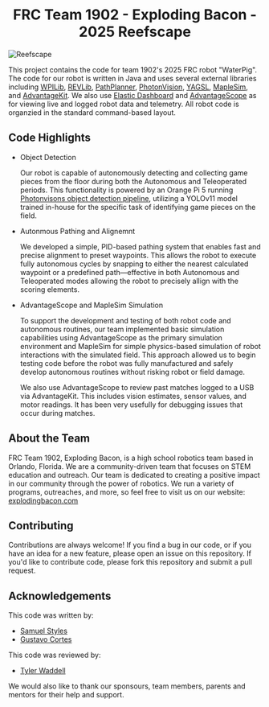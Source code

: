 <h1 style="text-align:center;">FRC Team 1902 - Exploding Bacon - 2025 Reefscape</h1>

![Reefscape](resources/Reefscape.png)

This project contains the code for team 1902's 2025 FRC robot "WaterPig". The code for our robot is written in Java and uses several external libraries including [WPILib](https://docs.wpilib.org/en/stable/), [REVLib](https://codedocs.revrobotics.com/java/com/revrobotics/package-summary.html), [PathPlanner](https://github.com/mjansen4857/pathplanner), [PhotonVision](https://github.com/PhotonVision/photonvision), [YAGSL](https://github.com/BroncBotz3481/YAGSL), [MapleSim](https://shenzhen-robotics-alliance.github.io/maple-sim/), and [AdvantageKit](https://github.com/Mechanical-Advantage/AdvantageKit). We also use [Elastic Dashboard](https://github.com/Gold872/elastic-dashboard) and [AdvantageScope](https://github.com/Mechanical-Advantage/AdvantageScope) as for viewing live and logged robot data and telemetry. All robot code is organzied in the standard command-based layout.
## Code Highlights
- Object Detection
  
    Our robot is capable of autonomously detecting and collecting game pieces from the floor during both the Autonomous and Teleoperated periods. This functionality is powered by an Orange Pi 5 running [Photonvisons object detection pipeline](https://docs.photonvision.org/en/latest/docs/objectDetection/about-object-detection.html), utilizing a YOLOv11 model trained in-house for the specific task of identifying game pieces on the field.


- Autonmous Pathing and Alignemnt

    We developed a simple, PID-based pathing system that enables fast and precise alignment to preset waypoints. This allows the robot to execute fully autonomous cycles by snapping to either the nearest calculated waypoint or a predefined path—effective in both Autonomous and Teleoperated modes allowing the robot to precisely allign with the scoring elements.

- AdvantageScope and MapleSim Simulation

    To support the development and testing of both robot code and autonomous routines, our team implemented basic simulation capabilities using AdvantageScope as the primary simulation environment and MapleSim for simple physics-based simulation of robot interactions with the simulated field. This approach allowed us to begin testing code before the robot was fully manufactured and safely develop autonomous routines without risking robot or field damage.

    We also use AdvantageScope to review past matches logged to a USB via AdvantageKit. This includes vision estimates, sensor values, and motor readings. It has been very usefully for debugging issues that occur during matches.
## About the Team
FRC Team 1902, Exploding Bacon, is a high school robotics team based in Orlando, Florida. We are a community-driven team that focuses on STEM education and outreach. Our team is dedicated to creating a positive impact in our community through the power of robotics. We run a variety of programs, outreaches, and more, so feel free to visit us on our website:
[explodingbacon.com](explodingbacon.com)
## Contributing

Contributions are always welcome! If you find a bug in our code, or if you have an idea for a new feature, please open an issue on this repository. If you'd like to contribute code, please fork this repository and submit a pull request.

## Acknowledgements
This code was written by:
 - [Samuel Styles](https://github.com/purerandomgit)
 - [Gustavo Cortes](https://github.com/chefgusta)

This code was reviewed by:
 - [Tyler Waddell](https://github.com/brothersw)

We would also like to thank our sponsours, team members, parents and mentors for their help and support.